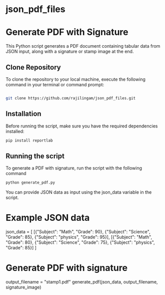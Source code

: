 # json_pdf_files
# Generate PDF with Signature

This Python script generates a PDF document containing tabular data from JSON input, along with a signature or stamp image at the end.


## Clone Repository

To clone the repository to your local machine, execute the following command in your terminal or command prompt:

```bash

git clone https://github.com/rajilingam/json_pdf_files.git
```
## Installation

Before running the script, make sure you have the required dependencies installed:

```bash
pip install reportlab
```
## Running the script
To generate a PDF with signature, run the script with the following command

```bash
python generate_pdf.py
```

You can provide JSON data as input using the json_data variable in the script.

# Example JSON data
json_data = [
    [{"Subject": "Math", "Grade": 90}, {"Subject": "Science", "Grade": 85}, {"Subject": "physics", "Grade": 95}],
    [{"Subject": "Math", "Grade": 80}, {"Subject": "Science", "Grade": 75}, {"Subject": "physics", "Grade": 85}]
]

# Generate PDF with signature
output_filename = "stamp1.pdf"
generate_pdf(json_data, output_filename, signature_image)

